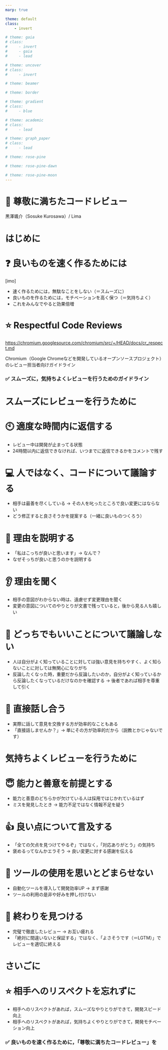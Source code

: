 ```yaml
---
marp: true

theme: default
class: 
    - invert

# theme: gaia
# class:
#     - invert
#     - gaia
#     - lead

# theme: uncover
# class:
#     - invert

# theme: beamer

# theme: border

# theme: gradient
# class:
#     - blue

# theme: academic
# class:
#     - lead

# theme: graph_paper
# class:
#     - lead

# theme: rose-pine

# theme: rose-pine-dawn

# theme: rose-pine-moon
---
```


<!-- headingDivider: 1 -->
<!-- size: 16:9 -->
<!-- paginate: true -->
<!-- math: katex -->

# :revolving_hearts: 尊敬に満ちたコードレビュー

黒澤颯介（Sosuke Kurosawa）/ Lima

# はじめに

# :question: 良いものを速く作るためには

[imo]

- 速く作るためには，無駄なことをしない（＝スムーズに）
- 良いものを作るためには，モチベーションを高く保つ（＝気持ちよく）
- これをみんなでやると効果倍増

# :star: Respectful Code Reviews

<https://chromium.googlesource.com/chromium/src/+/HEAD/docs/cr_respect.md>

Chromium（Google Chromeなどを開発しているオープンソースプロジェクト）のレビュー担当者向けガイドライン

### :white_check_mark: スムーズに，気持ちよくレビューを行うためのガイドライン

# スムーズにレビューを行うために

# :clock10: 適度な時間内に返信する

- レビュー中は開発が止まってる状態
- 24時間以内に返信できなければ、いつまでに返信できるかをコメントで残す

# :computer: 人ではなく、コードについて議論する

- 相手は最善を尽くしている → その人を叱ったところで良い変更にはならない
- どう修正すると良さそうかを提案する（一緒に良いものつくろう）

# :information_desk_person: 理由を説明する

- 「私はこっちが良いと思います」→ なんで？
- なぜそっちが良いと思うのかを説明する

# :ear: 理由を聞く

- 相手の意図がわからない時は、遠慮せず変更理由を聞く
- 変更の意図についてのやりとりが文書で残っていると，後から見る人も嬉しい

# :speak_no_evil: どっちでもいいことについて議論しない

- 人は自分がよく知っていることに対しては強い意見を持ちやすく、よく知らないことに対しては無関心になりがち
- 反論したくなった時，重要だから反論したいのか，自分がよく知っているから反論したくなっているだけなのかを確認する → 後者であれば相手を尊重して引く

# :speech_balloon: 直接話し合う

- 実際に話して意見を交換する方が効率的なこともある
- 「直接話しませんか？」→ 単にその方が効率的だから（説教とかじゃないです）

# 気持ちよくレビューを行うために

# :innocent: 能力と善意を前提とする

- 能力と善意のどちらかが欠けている人は採用ではじかれているはず
- ミスを発見したとき → 能力不足ではなく情報不足を疑う

# :thumbsup: 良い点について言及する

- 「全ての欠点を見つけてやるぞ」ではなく，「対応ありがとう」の気持ち
- 褒めるってなんかエラそう → 良い変更に対する感謝を伝える

# :flashlight: ツールの使用を思いとどまらせない

- 自動化ツールを導入して開発効率UP → まず感謝
- ツールの利用の是非や好みを押し付けない

# :pushpin: 終わりを見つける

- 完璧で徹底したレビュー → お互い疲れる
- 「絶対に間違いないと保証する」ではなく、「よさそうです（＝LGTM）」でレビューを適切に終える

# さいごに

# :star: 相手へのリスペクトを忘れずに

- 相手へのリスペクトがあれば，スムーズなやりとりができて，開発スピード向上
- 相手へのリスペクトがあれば，気持ちよくやりとりができて，開発モチベーション向上

### :white_check_mark: 良いものを速く作るために，「尊敬に満ちたコードレビュー」を
